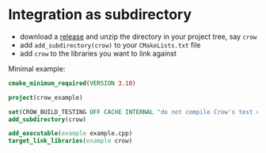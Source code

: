 # Integration as subdirectory

- download a [release](https://github.com/nlohmann/crow/releases) and unzip the directory in your project tree, say `crow`
- add `add_subdirectory(crow)` to your `CMakeLists.txt` file
- add `crow` to the libraries you want to link against

Minimal example:

```cmake
cmake_minimum_required(VERSION 3.10)

project(crow_example)

set(CROW_BUILD_TESTING OFF CACHE INTERNAL "do not compile Crow's test cases")
add_subdirectory(crow)

add_executable(example example.cpp)
target_link_libraries(example crow)
```
